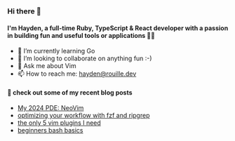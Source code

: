 ### Hi there 👋
#### I'm Hayden, a full-time Ruby, TypeScript & React developer with a passion in building fun and useful tools or applications 👨‍💻

<!-- * 🔭 I’m currently working on -->
* 🌱 I’m currently learning Go
* 👯 I’m looking to collaborate on anything fun :-)
* 💬 Ask me about Vim
* 📫 How to reach me: hayden@rouille.dev

#### 📕 check out some of my recent blog posts

* <a href='https://dev.to/hayden/my-2024-pde-neovim-14e5' target='_blank'>My 2024 PDE: NeoVim</a>
* <a href='https://dev.to/hayden/optimizing-your-workflow-with-fzf-ripgrep-2eai' target='_blank'>optimizing your workflow with fzf and ripgrep</a>
* <a href='https://dev.to/hayden/the-only-5-vim-plugins-i-need-4b7h' target='_blank'>the only 5 vim plugins I need</a>
* <a href='https://dev.to/hayden/1-4-beginners-bash-basics-becoming-one-with-the-shell-mpk' target='_blank'>beginners bash basics</a>

